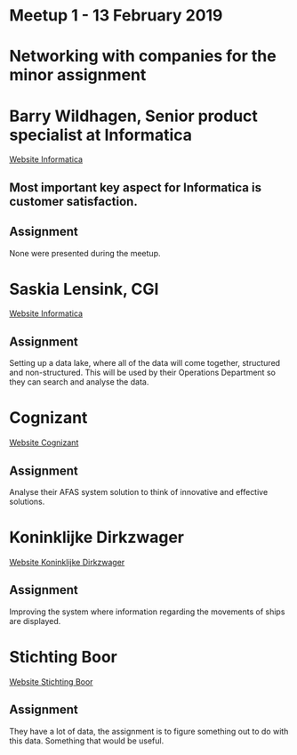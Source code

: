 # Meetup 1 - 13 February 2019

# Networking with companies for the minor assignment

# Barry Wildhagen, Senior product specialist at Informatica

[Website Informatica](https://www.informatica.com/)

## Most important key aspect for Informatica is customer satisfaction.

## Assignment

None were presented during the meetup.

# Saskia Lensink, CGI

[Website Informatica](https://www.cginederland.nl/nl)

## Assignment

Setting up a data lake, where all of the data will come together, structured and non-structured. This will be used by their Operations Department so they can search and analyse the data.

# Cognizant

[Website Cognizant](https://www.cognizant.com/nl-nl/)

## Assignment 

Analyse their AFAS system solution to think of innovative and effective solutions.

# Koninklijke Dirkzwager

[Website Koninklijke Dirkzwager](http://www.dirkzwager.com/)

## Assignment 

Improving the system where information regarding the movements of ships are displayed. 

# Stichting Boor

[Website Stichting Boor](http://www.stichtingboor.nl/)

## Assignment 

They have a lot of data, the assignment is to figure something out to do with this data. Something that would be useful.